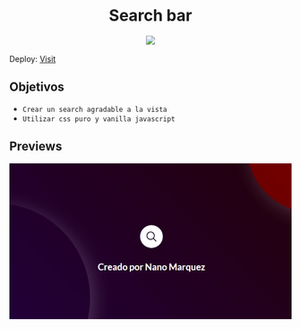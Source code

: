 <h1 align="center"> Search bar </h1>

   <p align="center">
   <img src="https://img.shields.io/badge/STATUS-DEPLOY-brightgreen">
   </p>

<p>Deploy: <a href='https://nanomarquez.github.io/searchbar/'>Visit</a></p>

## Objetivos

- `Crear un search agradable a la vista`
- `Utilizar css puro y vanilla javascript`

## Previews

![Preview](/assets/Animation1.gif)